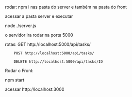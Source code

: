 rodar:
npm i nas pasta do server e também na pasta do front


acessar a pasta server e executar

node ./server.js

o servidor ira rodar na porta 5000

rotas:  GET http://localhost:5000/api/tasks/

        POST http://localhost:5000/api/tasks/
        
        DELETE http://localhost:5000/api/tasks/ID


Rodar o Front:

npm start

acessar http://localhost:3000


